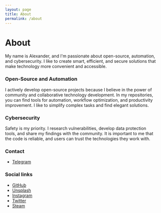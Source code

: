 ```yaml
---
layout: page
title: About
permalink: /about
---
```


# About

My name is Alexander, and I'm passionate about open-source, automation, and cybersecurity. I like to create smart, efficient, and secure solutions that make technology more convenient and accessible.  

### Open-Source and Automation  

I actively develop open-source projects because I believe in the power of community and collaborative technology development. In my repositories, you can find tools for automation, workflow optimization, and productivity improvement. I like to simplify complex tasks and find elegant solutions.  

### Cybersecurity  

Safety is my priority. I research vulnerabilities, develop data protection tools, and share my findings with the community. It is important to me that the code is reliable, and users can trust the technologies they work with.  

### Contact

- [Telegram](https://t.me/tophackr)

### Social links

- [GitHub](https://github.com/tophackr)
- [Unsplash](https://unsplash.com/@tophackr)
- [Instagram](https://instagram.com/tophackr/)
- [Twitter](https://twitter.com/tophackr_com)
- [Steam](https://steamcommunity.com/id/tophackr/)